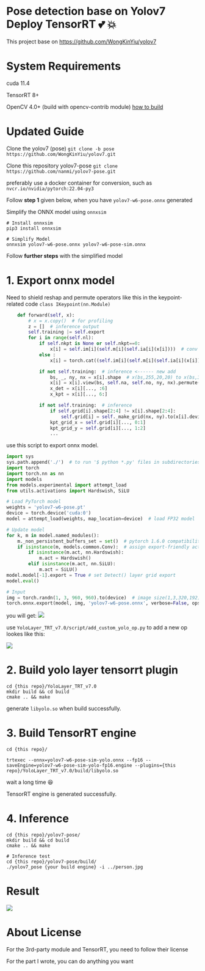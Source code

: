 <!--

 * @Description: YOLOv7 Pose TensorRT
 * @Author: nanmi
 * @Date: 2022-08-03 16:55:35
 * @LastEditTime: 2022-08-12 09:36:35
 * @LastEditors: nanmi
 * @GitHub:github.com/nanmi
   -->

# Pose detection base on Yolov7 Deploy TensorRT :two_hearts: :collision:

This project base on https://github.com/WongKinYiu/yolov7


# System Requirements

cuda 11.4

TensorRT 8+

OpenCV 4.0+ (build with opencv-contrib module) [how to build](https://gist.github.com/nanmi/c5cc1753ed98d7e3482031fc379a3f3d#%E6%BA%90%E7%A0%81%E7%BC%96%E8%AF%91gpu%E7%89%88opencv)

# Updated Guide
Clone the yolov7 (pose)
`git clone -b pose https://github.com/WongKinYiu/yolov7.git`

Clone this repository yolov7-pose
`git clone https://github.com/nanmi/yolov7-pose.git`

preferably use a docker container for conversion, such as `nvcr.io/nvidia/pytorch:22.04-py3`

Follow **step 1** given below, when you have `yolov7-w6-pose.onnx` generated

Simplify the ONNX model using `onnxsim`

```shell
# Install onnxsim
pip3 install onnxsim

# Simplify Model
onnxsim yolov7-w6-pose.onnx yolov7-w6-pose-sim.onnx
```

Follow **further steps** with the simplified model

# 1. Export onnx model
Need to shield reshap and permute operators like this in the keypoint-related code `class IKeypoint(nn.Module)`
```python
    def forward(self, x):
        # x = x.copy()  # for profiling
        z = []  # inference output
        self.training |= self.export
        for i in range(self.nl):
            if self.nkpt is None or self.nkpt==0:
                x[i] = self.im[i](self.m[i](self.ia[i](x[i])))  # conv
            else :
                x[i] = torch.cat((self.im[i](self.m[i](self.ia[i](x[i]))), self.m_kpt[i](x[i])), axis=1)

            if not self.training:  # inference <------ new add
                bs, _, ny, nx = x[i].shape  # x(bs,255,20,20) to x(bs,3,20,20,85)
                x[i] = x[i].view(bs, self.na, self.no, ny, nx).permute(0, 1, 3, 4, 2).contiguous()
                x_det = x[i][..., :6]
                x_kpt = x[i][..., 6:]

            if not self.training:  # inference
                if self.grid[i].shape[2:4] != x[i].shape[2:4]:
                    self.grid[i] = self._make_grid(nx, ny).to(x[i].device)
                kpt_grid_x = self.grid[i][..., 0:1]
                kpt_grid_y = self.grid[i][..., 1:2]
                ...
```

use this script to export onnx model.
```python
import sys
sys.path.append('./')  # to run '$ python *.py' files in subdirectories
import torch
import torch.nn as nn
import models
from models.experimental import attempt_load
from utils.activations import Hardswish, SiLU

# Load PyTorch model
weights = 'yolov7-w6-pose.pt'
device = torch.device('cuda:0')
model = attempt_load(weights, map_location=device)  # load FP32 model

# Update model
for k, m in model.named_modules():
    m._non_persistent_buffers_set = set()  # pytorch 1.6.0 compatibility
    if isinstance(m, models.common.Conv):  # assign export-friendly activations
        if isinstance(m.act, nn.Hardswish):
            m.act = Hardswish()
        elif isinstance(m.act, nn.SiLU):
            m.act = SiLU()
model.model[-1].export = True # set Detect() layer grid export
model.eval()

# Input
img = torch.randn(1, 3, 960, 960).to(device)  # image size(1,3,320,192) iDetection
torch.onnx.export(model, img, 'yolov7-w6-pose.onnx', verbose=False, opset_version=12, input_names=['images'])
```

you will get:
![](assets/1.jpg)

use `YoloLayer_TRT_v7.0/script/add_custom_yolo_op.py` to add a new op lookes like this:

![](assets/2.jpg) 


# 2. Build yolo layer tensorrt plugin

```shell
cd {this repo}/YoloLayer_TRT_v7.0
mkdir build && cd build
cmake .. && make
```

generate `libyolo.so` when build successfully.

# 3. Build TensorRT engine

```shell
cd {this repo}/

trtexec --onnx=yolov7-w6-pose-sim-yolo.onnx --fp16 --saveEngine=yolov7-w6-pose-sim-yolo-fp16.engine --plugins={this repo}/YoloLayer_TRT_v7.0/build/libyolo.so
```

wait a long time :satisfied:

TensorRT engine is generated successfully.


# 4. Inference

```shell
cd {this repo}/yolov7-pose/
mkdir build && cd build
cmake .. && make 

# Inference test
cd {this repo}/yolov7-pose/build/
./yolov7_pose {your build engine} -i ../person.jpg
```

# Result
![](assets/_result.jpg)

# About License

For the 3rd-party module and TensorRT, you need to follow their license

For the part I wrote, you can do anything you want

